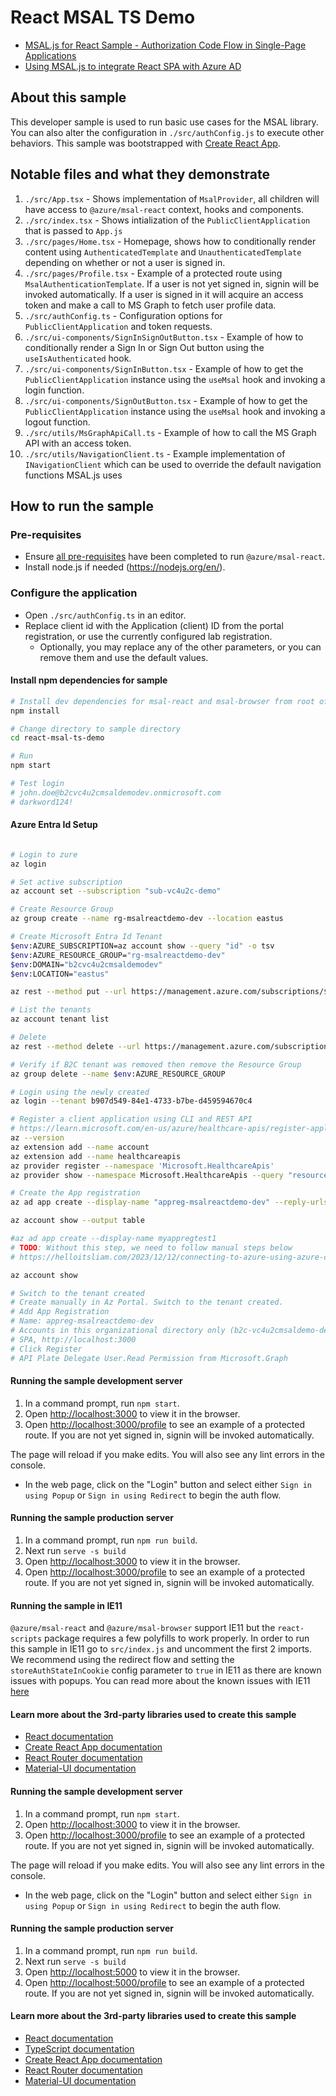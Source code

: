 # React MSAL TS Demo

- [MSAL.js for React Sample - Authorization Code Flow in Single-Page Applications](https://github.com/AzureAD/microsoft-authentication-library-for-js)
- [Using MSAL.js to integrate React SPA with Azure AD](https://www.youtube.com/watch?v=7oPSL5wWeS0)

## About this sample

This developer sample is used to run basic use cases for the MSAL library. You can also alter the configuration in `./src/authConfig.js` to execute other behaviors.
This sample was bootstrapped with [Create React App](https://github.com/facebook/create-react-app).

## Notable files and what they demonstrate

1. `./src/App.tsx` - Shows implementation of `MsalProvider`, all children will have access to `@azure/msal-react` context, hooks and components.
1. `./src/index.tsx` - Shows intialization of the `PublicClientApplication` that is passed to `App.js`
1. `./src/pages/Home.tsx` - Homepage, shows how to conditionally render content using `AuthenticatedTemplate` and `UnauthenticatedTemplate` depending on whether or not a user is signed in.
1. `./src/pages/Profile.tsx` - Example of a protected route using `MsalAuthenticationTemplate`. If a user is not yet signed in, signin will be invoked automatically. If a user is signed in it will acquire an access token and make a call to MS Graph to fetch user profile data.
1. `./src/authConfig.ts` - Configuration options for `PublicClientApplication` and token requests.
1. `./src/ui-components/SignInSignOutButton.tsx` - Example of how to conditionally render a Sign In or Sign Out button using the `useIsAuthenticated` hook.
1. `./src/ui-components/SignInButton.tsx` - Example of how to get the `PublicClientApplication` instance using the `useMsal` hook and invoking a login function.
1. `./src/ui-components/SignOutButton.tsx` - Example of how to get the `PublicClientApplication` instance using the `useMsal` hook and invoking a logout function.
1. `./src/utils/MsGraphApiCall.ts` - Example of how to call the MS Graph API with an access token.
1. `./src/utils/NavigationClient.ts` - Example implementation of `INavigationClient` which can be used to override the default navigation functions MSAL.js uses

## How to run the sample

### Pre-requisites

- Ensure [all pre-requisites](../../../lib/msal-react/README.md#prerequisites) have been completed to run `@azure/msal-react`.
- Install node.js if needed (<https://nodejs.org/en/>).

### Configure the application

- Open `./src/authConfig.ts` in an editor.
- Replace client id with the Application (client) ID from the portal registration, or use the currently configured lab registration.
  - Optionally, you may replace any of the other parameters, or you can remove them and use the default values.

#### Install npm dependencies for sample

```bash
# Install dev dependencies for msal-react and msal-browser from root of repo
npm install

# Change directory to sample directory
cd react-msal-ts-demo

# Run
npm start

# Test login
# john.doe@b2cvc4u2cmsaldemodev.onmicrosoft.com
# darkword124!
```

#### Azure Entra Id Setup

```bash

# Login to zure
az login

# Set active subscription
az account set --subscription "sub-vc4u2c-demo"

# Create Resource Group
az group create --name rg-msalreactdemo-dev --location eastus

# Create Microsoft Entra Id Tenant
$env:AZURE_SUBSCRIPTION=az account show --query "id" -o tsv
$env:AZURE_RESOURCE_GROUP="rg-msalreactdemo-dev"
$env:DOMAIN="b2cvc4u2cmsaldemodev"
$env:LOCATION="eastus"

az rest --method put --url https://management.azure.com/subscriptions/$env:AZURE_SUBSCRIPTION/resourceGroups/$env:AZURE_RESOURCE_GROUP/providers/Microsoft.AzureActiveDirectory/b2cDirectories/$env:DOMAIN.onmicrosoft.com?api-version=2021-04-01 --body "{'location': 'United States', 'sku': {'name': 'Standard', 'tier': 'A0'}, 'properties': {'createTenantProperties': {'displayName': 'b2c-vc4u2cmsaldemo-dev', 'countryCode': 'US'}}}" --verbose

# List the tenants
az account tenant list

# Delete
az rest --method delete --url https://management.azure.com/subscriptions/$env:AZURE_SUBSCRIPTION/resourceGroups/$env:AZURE_RESOURCE_GROUP/providers/Microsoft.AzureActiveDirectory/b2cDirectories/$env:DOMAIN.onmicrosoft.com?api-version=2021-04-01 --verbose

# Verify if B2C tenant was removed then remove the Resource Group
az group delete --name $env:AZURE_RESOURCE_GROUP

# Login using the newly created
az login --tenant b907d549-84e1-4733-b7be-d459594670c4

# Register a client application using CLI and REST API
# https://learn.microsoft.com/en-us/azure/healthcare-apis/register-application-cli-rest
az --version
az extension add --name account
az extension add --name healthcareapis
az provider register --namespace 'Microsoft.HealthcareApis'
az provider show --namespace Microsoft.HealthcareApis --query "resourceTypes[?resourceType=='services'].locations"

# Create the App registration
az ad app create --display-name "appreg-msalreactdemo-dev" --reply-urls "http://localhost:3000" --available-to-other-tenants false --oauth2-allow-implicit-flow true

az account show --output table

#az ad app create --display-name myappregtest1
# TODO: Without this step, we need to follow manual steps below
# https://helloitsliam.com/2023/12/12/connecting-to-azure-using-azure-cli-with-an-app-registration-and-a-certificate/

az account show

# Switch to the tenant created
# Create manually in Az Portal. Switch to the tenant created.
# Add App Registration
# Name: appreg-msalreactdemo-dev
# Accounts in this organizational directory only (b2c-vc4u2cmsaldemo-dev only - Single tenant)
# SPA, http://localhost:3000
# Click Register
# API Plate Delegate User.Read Permission from Microsoft.Graph
```

#### Running the sample development server

1. In a command prompt, run `npm start`.
1. Open [http://localhost:3000](http://localhost:3000) to view it in the browser.
1. Open [http://localhost:3000/profile](http://localhost:3000/profile) to see an example of a protected route. If you are not yet signed in, signin will be invoked automatically.

The page will reload if you make edits.
You will also see any lint errors in the console.

- In the web page, click on the "Login" button and select either `Sign in using Popup` or `Sign in using Redirect` to begin the auth flow.

#### Running the sample production server

1. In a command prompt, run `npm run build`.
1. Next run `serve -s build`
1. Open [http://localhost:3000](http://localhost:3000) to view it in the browser.
1. Open [http://localhost:3000/profile](http://localhost:3000/profile) to see an example of a protected route. If you are not yet signed in, signin will be invoked automatically.

#### Running the sample in IE11

`@azure/msal-react` and `@azure/msal-browser` support IE11 but the `react-scripts` package requires a few polyfills to work properly. In order to run this sample in IE11 go to `src/index.js` and uncomment the first 2 imports. We recommend using the redirect flow and setting the `storeAuthStateInCookie` config parameter to `true` in IE11 as there are known issues with popups. You can read more about the known issues with IE11 [here](https://github.com/AzureAD/microsoft-authentication-library-for-js/wiki/Known-issues-on-IE-and-Edge-Browser)

#### Learn more about the 3rd-party libraries used to create this sample

- [React documentation](https://reactjs.org/)
- [Create React App documentation](https://facebook.github.io/create-react-app/docs/getting-started)
- [React Router documentation](https://reactrouter.com/web/guides/quick-start)
- [Material-UI documentation](https://material-ui.com/getting-started/installation/)

#### Running the sample development server

1. In a command prompt, run `npm start`.
1. Open [http://localhost:3000](http://localhost:3000) to view it in the browser.
1. Open [http://localhost:3000/profile](http://localhost:3000/profile) to see an example of a protected route. If you are not yet signed in, signin will be invoked automatically.

The page will reload if you make edits.
You will also see any lint errors in the console.

- In the web page, click on the "Login" button and select either `Sign in using Popup` or `Sign in using Redirect` to begin the auth flow.

#### Running the sample production server

1. In a command prompt, run `npm run build`.
1. Next run `serve -s build`
1. Open [http://localhost:5000](http://localhost:3000) to view it in the browser.
1. Open [http://localhost:5000/profile](http://localhost:3000/profile) to see an example of a protected route. If you are not yet signed in, signin will be invoked automatically.

#### Learn more about the 3rd-party libraries used to create this sample

- [React documentation](https://reactjs.org/)
- [TypeScript documentation](https://www.typescriptlang.org/docs/)
- [Create React App documentation](https://facebook.github.io/create-react-app/docs/getting-started)
- [React Router documentation](https://reactrouter.com/web/guides/quick-start)
- [Material-UI documentation](https://material-ui.com/getting-started/installation/)
